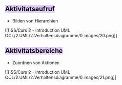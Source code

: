 
## <mark style="background: #D2B3FFA6;">Aktivitatsaufruf</mark>

- Bilden von Hierarchien

![[ISS/Curs 2 - Introduction UML OCL/2.UML/2.Verhaltensdiagramme/0.images/20.png]]


## <mark style="background: #D2B3FFA6;">Aktivitatsbereiche</mark>

- Zuordnen von Aktionen


![[ISS/Curs 2 - Introduction UML OCL/2.UML/2.Verhaltensdiagramme/0.images/21.png]]
